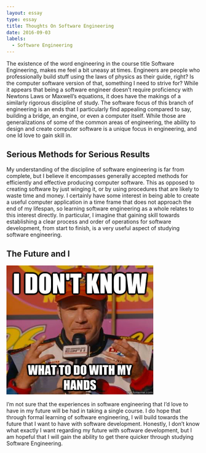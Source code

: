 ```yaml
---
layout: essay
type: essay
title: Thoughts On Software Engineering
date: 2016-09-03
labels:
  - Software Engineering
---
```


The existence of the word engineering in the course title Software Engineering, makes me feel a bit uneasy at times.  Engineers are people who professionally build stuff using the laws of physics as their guide, right?  Is the computer software version of that, something I need to strive for?  While it appears that being a software engineer doesn’t require proficiency with Newtons Laws or Maxwell’s equations, it does have the makings of a similarly rigorous discipline of study.  The software focus of this branch of engineering is an ends that I particularly find appealing compared to say, building a bridge, an engine, or even a computer itself.  While those are generalizations of some of the common areas of engineering, the ability to design and create computer software is a unique focus in engineering, and one Id love to gain skill in.

## Serious Methods for Serious Results

My understanding of the discipline of software engineering is far from complete, but I believe it encompasses generally accepted methods for efficiently and effective producing computer software. This as opposed to creating software by just winging it, or by using procedures that are likely to waste time and money.  I certainly have some interest in being able to create a useful computer application in a time frame that does not approach the end of my lifespan, so learning software engineering as a whole relates to this interest directly.  In particular, I imagine that gaining skill towards establishing a clear process and order of operations for software development, from start to finish, is a very useful aspect of studying software engineering.

## The Future and I

<img class="ui tiny right spaced image" src="../images/TechWriting_1stEssay.jpg">

I’m not sure that the experiences in software engineering that I’d love to have in my future will be had in taking a single course.  I do hope that through formal learning of software engineering, I will build towards the future that I want to have with software development.  Honestly, I don’t know what exactly I want regarding my future with software development, but I am hopeful that I will gain the ability to get there quicker through studying Software Engineering.

